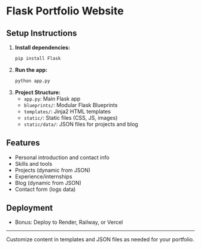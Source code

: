 # Flask Portfolio Website

## Setup Instructions

1. **Install dependencies:**
   ```bash
   pip install Flask
   ```
2. **Run the app:**
   ```bash
   python app.py
   ```
3. **Project Structure:**
   - `app.py`: Main Flask app
   - `blueprints/`: Modular Flask Blueprints
   - `templates/`: Jinja2 HTML templates
   - `static/`: Static files (CSS, JS, images)
   - `static/data/`: JSON files for projects and blog

## Features
- Personal introduction and contact info
- Skills and tools
- Projects (dynamic from JSON)
- Experience/internships
- Blog (dynamic from JSON)
- Contact form (logs data)

## Deployment
- Bonus: Deploy to Render, Railway, or Vercel

---
Customize content in templates and JSON files as needed for your portfolio.
